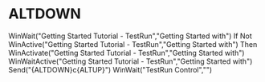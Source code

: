 # ALTDOWN
WinWait("Getting Started Tutorial - TestRun","Getting Started with") If Not WinActive("Getting Started Tutorial - TestRun","Getting Started with")  Then WinActivate("Getting Started Tutorial - TestRun","Getting Started with") WinWaitActive("Getting Started Tutorial - TestRun","Getting Started with") Send("{ALTDOWN}c{ALTUP}") WinWait("TestRun Control","")
